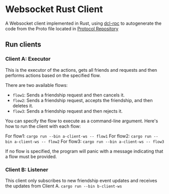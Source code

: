 # Websocket Rust Client 
A Websocket client implemented in Rust, using [dcl-rpc](https://crates.io/crates/dcl-rpc) to autogenerate the code from the Proto file located in [Protocol Repository](https://github.com/decentraland/protocol/blob/main/proto/decentraland/social/friendships/friendships.proto)

## Run clients

### Client A: Executor
This is the executor of the actions, gets all friends and requests and then performs actions based on the specified flow. 

There are two available flows:

- `flow1`: Sends a friendship request and then cancels it.
- `flow2`: Sends a friendship request, accepts the friendship, and then deletes it.
- `flow3`: Sends a friendship request and then rejects it.

You can specify the flow to execute as a command-line argument. Here's how to run the client with each flow:

For flow1: `cargo run --bin a-client-ws -- flow1`
For flow2: `cargo run --bin a-client-ws -- flow2`
For flow3: `cargo run --bin a-client-ws -- flow3`

If no flow is specified, the program will panic with a message indicating that a flow must be provided.

### Client B: Listener
This client only subscribes to new friendship event updates and receives the updates from Client A.
`cargo run --bin b-client-ws`
